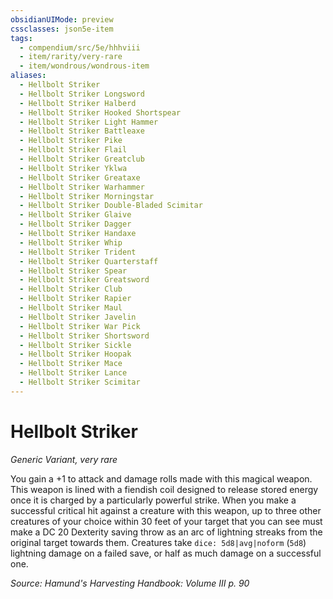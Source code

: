 ```yaml
---
obsidianUIMode: preview
cssclasses: json5e-item
tags:
  - compendium/src/5e/hhhviii
  - item/rarity/very-rare
  - item/wondrous/wondrous-item
aliases:
  - Hellbolt Striker
  - Hellbolt Striker Longsword
  - Hellbolt Striker Halberd
  - Hellbolt Striker Hooked Shortspear
  - Hellbolt Striker Light Hammer
  - Hellbolt Striker Battleaxe
  - Hellbolt Striker Pike
  - Hellbolt Striker Flail
  - Hellbolt Striker Greatclub
  - Hellbolt Striker Yklwa
  - Hellbolt Striker Greataxe
  - Hellbolt Striker Warhammer
  - Hellbolt Striker Morningstar
  - Hellbolt Striker Double-Bladed Scimitar
  - Hellbolt Striker Glaive
  - Hellbolt Striker Dagger
  - Hellbolt Striker Handaxe
  - Hellbolt Striker Whip
  - Hellbolt Striker Trident
  - Hellbolt Striker Quarterstaff
  - Hellbolt Striker Spear
  - Hellbolt Striker Greatsword
  - Hellbolt Striker Club
  - Hellbolt Striker Rapier
  - Hellbolt Striker Maul
  - Hellbolt Striker Javelin
  - Hellbolt Striker War Pick
  - Hellbolt Striker Shortsword
  - Hellbolt Striker Sickle
  - Hellbolt Striker Hoopak
  - Hellbolt Striker Mace
  - Hellbolt Striker Lance
  - Hellbolt Striker Scimitar
---
```

# Hellbolt Striker
*Generic Variant, very rare*  


You gain a +1 to attack and damage rolls made with this magical weapon. This weapon is lined with a fiendish coil designed to release stored energy once it is charged by a particularly powerful strike. When you make a successful critical hit against a creature with this weapon, up to three other creatures of your choice within 30 feet of your target that you can see must make a DC 20 Dexterity saving throw as an arc of lightning streaks from the original target towards them. Creatures take `dice: 5d8|avg|noform` (`5d8`) lightning damage on a failed save, or half as much damage on a successful one.

*Source: Hamund's Harvesting Handbook: Volume III p. 90*
